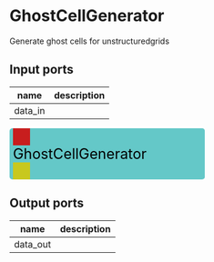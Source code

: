 
# GhostCellGenerator
Generate ghost cells for unstructuredgrids

## Input ports
|name|description|
|-|-|
|data_in||


<svg width="343.2" height="90" >
<rect x="0" y="0" width="343.2" height="90" rx="5" ry="5" style="fill:#64c8c8ff;" />
<rect x="6.0" y="0" width="30" height="30" rx="0" ry="0" style="fill:#c81e1eff;" >
<title>data_in</title></rect>
<title>data_in</title></rect><rect x="6.0" y="60" width="30" height="30" rx="0" ry="0" style="fill:#c8c81eff;" >
<title>data_out</title></rect>
<text x="6.0" y="54.0" font-size="1.7999999999999998em">GhostCellGenerator</text></svg>

## Output ports
|name|description|
|-|-|
|data_out||
